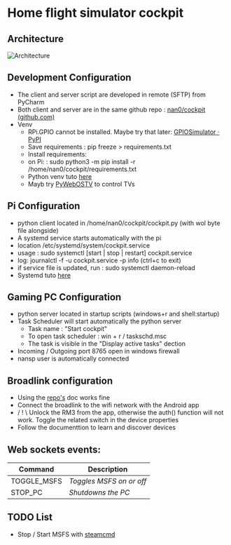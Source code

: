 # Home flight simulator cockpit

## Architecture
![Architecture](https://drive.google.com/uc?export=view&id=1HWA0QZlIibJhXi94NdxQkQTR877IzZA3)

## Development Configuration
- The client and server script are developed in remote (SFTP) from PyCharm
- Both client and server are in the same github repo : [nan0/cockpit (github.com)](https://github.com/nan0/cockpit)
- Venv 
  - RPi.GPIO cannot be installed. Maybe try that later: [GPIOSimulator · PyPI](https://github.com/nan0/cockpit)
  - Save requirements : pip freeze > requirements.txt
  - Install requirements:
  - on Pi: : sudo python3 -m pip install -r /home/nan0/cockpit/requirements.txt
  - Python venv tuto [here](https://www.javatpoint.com/how-to-create-requirements-txt-file-in-python)
  - Mayb try [PyWebOSTV](https://github.com/supersaiyanmode/PyWebOSTV) to control TVs

## Pi Configuration
- python client located in /home/nan0/cockpit/cockpit.py (with wol byte file alongside)
- A systemd service starts automatically with the pi
 - location /etc/systemd/system/cockpit.service
 - usage : sudo systemctl [start | stop | restart] cockpit.service
 - log: journalctl -f -u cockpit.service -p info (ctrl+c to exit)
 - if service file is updated, run : sudo systemctl daemon-reload
 - Systemd tuto [here](https://medium.com/codex/setup-a-python-script-as-a-service-through-systemctl-systemd-f0cc55a42267)

## Gaming PC Configuration
- python server located in startup scripts (windows+r and shell:startup)
- Task Scheduler will start automatically the python server
  - Task name : "Start cockpit"
  - To open task scheduler : win + r / taskschd.msc
  - The task is visible in the "Display active tasks" dection
- Incoming / Outgoing port 8765 open in windows firewall
- nansp user is automatically connected

## Broadlink configuration
 - Using the [repo's](https://github.com/mjg59/python-broadlink) doc works fine 
 - Connect the broadlink to the wifi network with the Android app
 - / ! \ Unlock the RM3 from the app, otherwise the auth() function will not work. Toggle the related switch in the device properties
 - Follow the documenttion to learn and discover devices
 
## Web sockets events:
| Command     | Description              |
|-------------|--------------------------|
| TOGGLE_MSFS | *Toggles MSFS on or off* |
| STOP_PC     | *Shutdowns the PC*       |

## TODO List
 - Stop / Start MSFS with [steamcmd](https://developer.valvesoftware.com/wiki/SteamCMD)